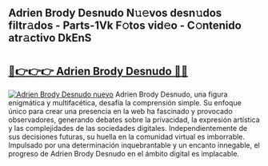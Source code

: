## Adrien Brody Desnudo N𝚞𝚎vos desn𝚞dos filtr𝚊dos - Parts-1Vk F𝚘tos vid𝚎o - C𝚘ntenido atr𝚊ctivo DkEnS

# <h2><a href="http://mb1dwmm.tromn.icu/?c=Adrien+Brody+Desnudo">🔗👉👉👉 Adrien Brody Desnudo 🔗🔗</a></h2>

[![Adrien Brody Desnudo nuevo](https://i.imgur.com/pEAQMta.gif)](http://mb1dwmm.tromn.icu/?c=Adrien+Brody+Desnudo)
Adrien Brody Desnudo, una figura enigmática y multifacética, desafía la comprensión simple. Su enfoque único para crear una presencia en la web ha fascinado y provocado observadores, generando debates sobre la privacidad, la expresión artística y las complejidades de las sociedades digitales. Independientemente de sus decisiones futuras, su huella en la comunidad virtual es imborrable. Impulsado por una determinación inquebrantable y un encanto innegable, el progreso de Adrien Brody Desnudo en el ámbito digital es implacable.
